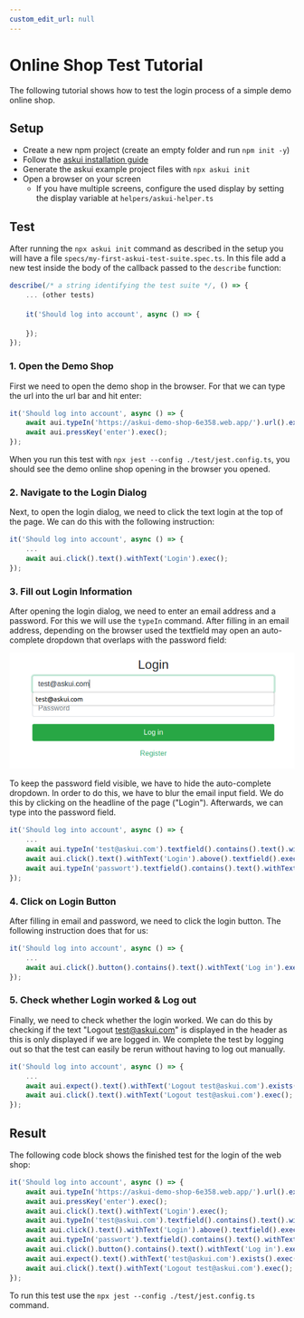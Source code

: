 ```yaml
---
custom_edit_url: null
---
```


# Online Shop Test Tutorial

The following tutorial shows how to test the login process of a simple demo online shop.

## Setup

* Create a new npm project (create an empty folder and run `npm init -y`)
* Follow the [askui installation guide](../02-Getting%20Started/getting-started.md)
* Generate the askui example project files with `npx askui init`
* Open a browser on your screen
  * If you have multiple screens, configure the used display by setting the display variable at `helpers/askui-helper.ts`

## Test

After running the `npx askui init` command as described in the setup you will have a file `specs/my-first-askui-test-suite.spec.ts`. In this file add a new test inside the body of the callback passed to the `describe` function:

```ts
describe(/* a string identifying the test suite */, () => {
    ... (other tests)

    it('Should log into account', async () => {

    });
});
```

### 1. Open the Demo Shop

First we need to open the demo shop in the browser. For that we can type the url into the url bar and hit enter:

```ts
it('Should log into account', async () => {
    await aui.typeIn('https://askui-demo-shop-6e358.web.app/').url().exec();
    await aui.pressKey('enter').exec();
});
```

When you run this test with `npx jest --config ./test/jest.config.ts`, you should see the demo online shop opening in the browser you opened.

### 2. Navigate to the Login Dialog

Next, to open the login dialog, we need to click the text login at the top of the page. We can do this with the following instruction:

```ts
it('Should log into account', async () => {
    ...
    await aui.click().text().withText('Login').exec();
});
```

### 3. Fill out Login Information

After opening the login dialog, we need to enter an email address and a password. For this we will use the `typeIn` command. After filling in an email address, depending on the browser used the textfield may open an auto-complete dropdown that overlaps with the password field:

![Overlap](./login_overlap.png)

To keep the password field visible, we have to hide the auto-complete dropdown. In order to do this, we have to blur the email input field. We do this by clicking on the headline of the page ("Login"). Afterwards, we can type into the password field.

```ts
it('Should log into account', async () => {
    ...
    await aui.typeIn('test@askui.com').textfield().contains().text().withText('Email Address').exec();
    await aui.click().text().withText('Login').above().textfield().exec();
    await aui.typeIn('passwort').textfield().contains().text().withText('Password').exec();
});
```

### 4. Click on Login Button

After filling in email and password, we need to click the login button. The following instruction does that for us:

```ts
it('Should log into account', async () => {
    ...
    await aui.click().button().contains().text().withText('Log in').exec();
});
```

### 5. Check whether Login worked & Log out

Finally, we need to check whether the login worked. We can do this by checking if the text "Logout test@askui.com" is displayed in the header as this is only displayed if we are logged in. We complete the test by logging out so that the test can easily be rerun without having to log out manually.

```ts
it('Should log into account', async () => {
    ...
    await aui.expect().text().withText('Logout test@askui.com').exists().exec();
    await aui.click().text().withText('Logout test@askui.com').exec();
});
```

## Result

The following code block shows the finished test for the login of the web shop:

```ts
it('Should log into account', async () => {
    await aui.typeIn('https://askui-demo-shop-6e358.web.app/').url().exec();
    await aui.pressKey('enter').exec();
    await aui.click().text().withText('Login').exec();
    await aui.typeIn('test@askui.com').textfield().contains().text().withText('Email Address').exec();
    await aui.click().text().withText('Login').above().textfield().exec();
    await aui.typeIn('passwort').textfield().contains().text().withText('Password').exec();
    await aui.click().button().contains().text().withText('Log in').exec();
    await aui.expect().text().withText('test@askui.com').exists().exec();
    await aui.click().text().withText('Logout test@askui.com').exec();
});
```

To run this test use the `npx jest --config ./test/jest.config.ts` command.
